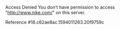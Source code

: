 Access Denied You don't have permission to access "http://www.nike.com/" on this server.

Reference #18.c62ae8ac.1594011263.20f9759c